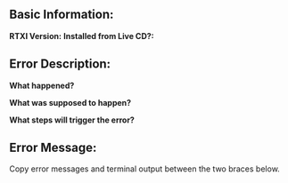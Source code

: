 
<!-- 
  This above template is for bug reports. If you have general
  comments/questions/etc, just ignore/delete it and ask away. 
--> 


<!-- 
  Tell us the RTXI version and also whether you used the Live CD or compiled
  from source. 
-->
## Basic Information: 
**RTXI Version:** 
**Installed from Live CD?:**


<!-- 
  Describe what you expected to happen, what actually happened, and what steps
  will trigger the error 
-->
## Error Description: 

**What happened?**


**What was supposed to happen?**


**What steps will trigger the error?**



<!-- 
  Copy/paste any relevant error messages from the terminal. Be sure to wrap the
  text with ```
-->
## Error Message: 

Copy error messages and terminal output between the two braces below. 

```

```

